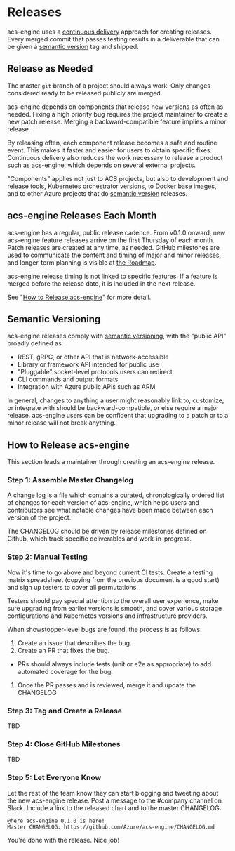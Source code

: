 # Releases

acs-engine uses a [continuous delivery][] approach for creating releases. Every merged commit that passes
testing results in a deliverable that can be given a [semantic version][] tag and shipped.

## Release as Needed

The master `git` branch of a project should always work. Only changes considered ready to be
released publicly are merged.

acs-engine depends on components that release new versions as often as needed. Fixing
a high priority bug requires the project maintainer to create a new patch release.
Merging a backward-compatible feature implies a minor release.

By releasing often, each component release becomes a safe and routine event. This makes it faster
and easier for users to obtain specific fixes. Continuous delivery also reduces the work
necessary to release a product such as acs-engine, which depends on several external projects.

"Components" applies not just to ACS projects, but also to development and release
tools, Kubernetes orchestrator versions, to Docker base images, and to other Azure
projects that do [semantic version][] releases.

## acs-engine Releases Each Month

acs-engine has a regular, public release cadence. From v0.1.0 onward, new acs-engine feature
releases arrive on the first Thursday of each month. Patch releases are created at any time,
as needed. GitHub milestones are used to communicate the content and timing of major and minor
releases, and longer-term planning is visible at [the Roadmap](roadmap.md).

acs-engine release timing is not linked to specific features. If a feature is merged before the
release date, it is included in the next release.

See "[How to Release acs-engine](#how-to-release-acs-engine)" for more detail.

## Semantic Versioning

acs-engine releases comply with [semantic versioning][semantic version], with the "public API" broadly
defined as:

- REST, gRPC, or other API that is network-accessible
- Library or framework API intended for public use
- "Pluggable" socket-level protocols users can redirect
- CLI commands and output formats
- Integration with Azure public APIs such as ARM

In general, changes to anything a user might reasonably link to, customize, or integrate with should
be backward-compatible, or else require a major release. acs-engine users can be confident that upgrading
to a patch or to a minor release will not break anything.

## How to Release acs-engine

This section leads a maintainer through creating an acs-engine release.

### Step 1: Assemble Master Changelog
A change log is a file which contains a curated, chronologically ordered list of changes
for each version of acs-engine, which helps users and contributors see what notable changes
have been made between each version of the project.

The CHANGELOG should be driven by release milestones defined on Github, which track specific deliverables and
work-in-progress.

### Step 2: Manual Testing

Now it's time to go above and beyond current CI tests. Create a testing matrix spreadsheet (copying
from the previous document is a good start) and sign up testers to cover all permutations.

Testers should pay special attention to the overall user experience, make sure upgrading from
earlier versions is smooth, and cover various storage configurations and Kubernetes versions and
infrastructure providers.

When showstopper-level bugs are found, the process is as follows:

1. Create an issue that describes the bug.
1. Create an PR that fixes the bug.
  - PRs should always include tests (unit or e2e as appropriate) to add
 automated coverage for the bug.
1. Once the PR passes and is reviewed, merge it and update the CHANGELOG


### Step 3: Tag and Create a Release

TBD


### Step 4: Close GitHub Milestones

TBD

### Step 5: Let Everyone Know

Let the rest of the team know they can start blogging and tweeting about the new acs-engine release.
Post a message to the #company channel on Slack. Include a link to the released chart and to the
master CHANGELOG:

```
@here acs-engine 0.1.0 is here!
Master CHANGELOG: https://github.com/Azure/acs-engine/CHANGELOG.md
```

You're done with the release. Nice job!

[continuous delivery]: https://en.wikipedia.org/wiki/Continuous_delivery
[semantic version]: http://semver.org
